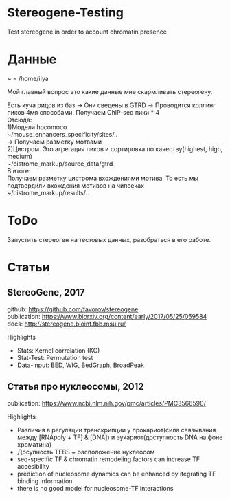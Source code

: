 # Stereogene-Testing
Test stereogene in order to account chromatin presence

# Данные
~  =  /home/ilya  

Мой главный вопрос это какие данные мне скармливать стереогену.  

Есть куча ридов из баз  ->  Они сведены в GTRD  ->  Проводится коллинг пиков 4мя способами. Получаем ChIP-seq пики * 4  
Отсюда:  
	1)Модели hocomoco  
	~/mouse_enhancers_specificity/sites/..  
	-> Получаем разметку мотвами  
	2)Цистром. Это агрегация пиков и сортировка по качеству(highest, high, medium)  
	~/cistrome_markup/source_data/gtrd  
В итоге:  
	Получаем разметку цистрома вхождениями мотива. То есть мы подтвердили вхождения мотивов на чипсеках  
	~/cistrome_markup/results/..  
	

# ToDo

Запустить стереоген на тестовых данных, разобраться в его работе.

# Статьи

## StereoGene, 2017
github: https://github.com/favorov/stereogene  
publication: https://www.biorxiv.org/content/early/2017/05/25/059584  
docs: http://stereogene.bioinf.fbb.msu.ru/  

Highlights
 - Stats: Kernel correlation (KC)
 - Stat-Test: Permutation test
 - Data-input: BED, WIG, BedGraph, BroadPeak

## Статья про нуклеосомы, 2012
publication: https://www.ncbi.nlm.nih.gov/pmc/articles/PMC3566590/

Highlights
 - Различия в регуляции транскрипции у прокариот(сила связывания между [RNApoly + TF] & [DNA]) и эукариот(доступность DNA на фоне хроматина)
 - Досупность TFBS ~ расположение нуклеосом
 - seq-specific TF & chromatin remodeling factors can increase TF accesibility
 - prediction of nucleosome dynamics can be enhanced by itegrating TF binding information
 - there is no good model for nucleosome-TF interactions

